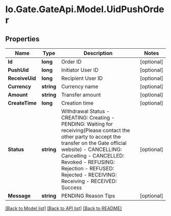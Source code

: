 
# Io.Gate.GateApi.Model.UidPushOrder

## Properties

Name | Type | Description | Notes
------------ | ------------- | ------------- | -------------
**Id** | **long** | Order ID | [optional] 
**PushUid** | **long** | Initiator User ID | [optional] 
**ReceiveUid** | **long** | Recipient User ID | [optional] 
**Currency** | **string** | Currency name | [optional] 
**Amount** | **string** | Transfer amount | [optional] 
**CreateTime** | **long** | Creation time | [optional] 
**Status** | **string** | Withdrawal Status  - CREATING: Creating - PENDING: Waiting for receiving(Please contact the other party to accept the transfer on the Gate official website) - CANCELLING: Cancelling - CANCELLED: Revoked - REFUSING: Rejection - REFUSED: Rejected - RECEIVING: Receiving - RECEIVED: Success | [optional] 
**Message** | **string** | PENDING Reason Tips | [optional] 

[[Back to Model list]](../README.md#documentation-for-models)
[[Back to API list]](../README.md#documentation-for-api-endpoints)
[[Back to README]](../README.md)
